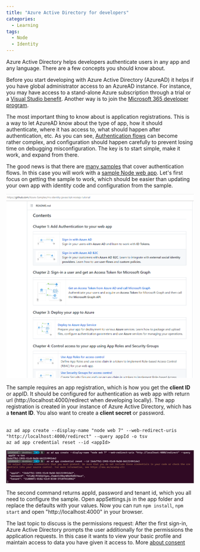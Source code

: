```yaml
---
title: "Azure Active Directory for developers"
categories:
  - Learning
tags:
  - Node
  - Identity
---
```


Azure Active Directory helps developers authenticate users in any app and any language. There are a few concepts you should know about.

Before you start developing with Azure Active Directory (AzureAD) it helps if you have global administrator access to an AzureAD instance. For instance, you may have access to a stand-alone Azure subscription through a trial or a [Visual Studio benefit](https://my.visualstudio.com/?wt.mc_id=pdebruin_content_blog_cnl_csasci). Another way is to join the [Microsoft 365 developer program](https://developer.microsoft.com/microsoft-365/dev-program?wt.mc_id=pdebruin_content_blog_cnl_csasci).

The most important thing to know about is application registrations. This is a way to let AzureAD know about the type of app, how it should authenticate, where it has access to, what should happen after authentication, etc. As you can see, [Authentication flows](https://learn.microsoft.com/azure/active-directory/develop/authentication-flows-app-scenarios?wt.mc_id=pdebruin_content_blog_cnl_csasci) can become rather complex, and configuration should happen carefully to prevent losing time on debugging misconfiguration. The key is to start simple, make it work, and expand from there.

The good news is that there are [many samples](https://learn.microsoft.com/azure/active-directory/develop/sample-v2-code?wt.mc_id=pdebruin_content_blog_cnl_csasci) that cover authentication flows. In this case you will work with a [sample Node web app](https://github.com/Azure-Samples/ms-identity-javascript-nodejs-tutorial/blob/main/1-Authentication/1-sign-in/README.md?wt.mc_id=pdebruin_content_blog_cnl_csasci). Let's first focus on getting the sample to work, which should be easier than updating your own app with identity code and configuration from the sample.

![img](../assets/images/2022-11-18-azure-active-directory-for-developers1.png)

The sample requires an app registration, which is how you get the **client ID** or appID. It should be configured for authentication as web app with return url (http://localhost:4000/redirect when developing locally). The app registration is created in your instance of Azure Active Directory, which has a **tenant ID**. You also want to create a **client secret** or password.

```azurecli

az ad app create --display-name "node web 7" --web-redirect-uris "http://localhost:4000/redirect" --query appId -o tsv
az ad app credential reset --id <appId>

```

![img](../assets/images/2022-11-18-azure-active-directory-for-developers2.png)

The second command returns appId, password and tenant id, which you all need to configure the sample. Open appSettings.js in the app folder and replace the defaults with your values. Now you can run ```npm install```, ```npm start``` and open "http://localhost:4000" in your browser.

The last topic to discuss is the permissions request: After the first sign-in, Azure Active Directory prompts the user additionally for the permissions the application requests. In this case it wants to view your basic profile and maintain access to data you have given it access to. More [about consent](https://learn.microsoft.com/azure/active-directory/develop/application-consent-experience?wt.mc_id=pdebruin_content_blog_cnl_csasci)
